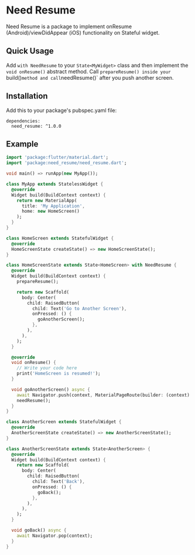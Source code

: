 # Need Resume

Need Resume is a package to implement onResume (Android)/viewDidAppear (iOS) functionality on Stateful widget.

## Quick Usage

Add `with NeedResume` to your `State<MyWidget>` class and then implement the `void onResume()` abstract method. Call `prepareResume() inside your `build()` method and call `needResume()` after you push another screen.

## Installation

Add this to your package's pubspec.yaml file:

```
dependencies:
  need_resume: ^1.0.0
```

## Example

```dart
import 'package:flutter/material.dart';
import 'package:need_resume/need_resume.dart';

void main() => runApp(new MyApp());

class MyApp extends StatelessWidget {
  @override
  Widget build(BuildContext context) {
    return new MaterialApp(
      title: 'My Application',
      home: new HomeScreen()
    );
  }
}

class HomeScreen extends StatefulWidget {
  @override
  HomeScreenState createState() => new HomeScreenState();
}

class HomeScreenState extends State<HomeScreen> with NeedResume {
  @override
  Widget build(BuildContext context) {
    prepareResume();

    return new Scaffold(
      body: Center(
        child: RaisedButton(
          child: Text('Go to Another Screen'),
          onPressed: () {
            goAnotherScreen();
          },
        ),
      ),
    );
  }

  @override
  void onResume() {
    // Write your code here
    print('HomeScreen is resumed!');
  }

  void goAnotherScreen() async {
    await Navigator.push(context, MaterialPageRoute(builder: (context) => AnotherScreen()));
    needResume();
  }
}

class AnotherScreen extends StatefulWidget {
  @override
  AnotherScreenState createState() => new AnotherScreenState();
}

class AnotherScreenState extends State<AnotherScreen> {
  @override
  Widget build(BuildContext context) {
    return new Scaffold(
      body: Center(
        child: RaisedButton(
          child: Text('Back'),
          onPressed: () {
            goBack();
          },
        ),
      ),
    );
  }

  void goBack() async {
    await Navigator.pop(context);
  }
}
```
